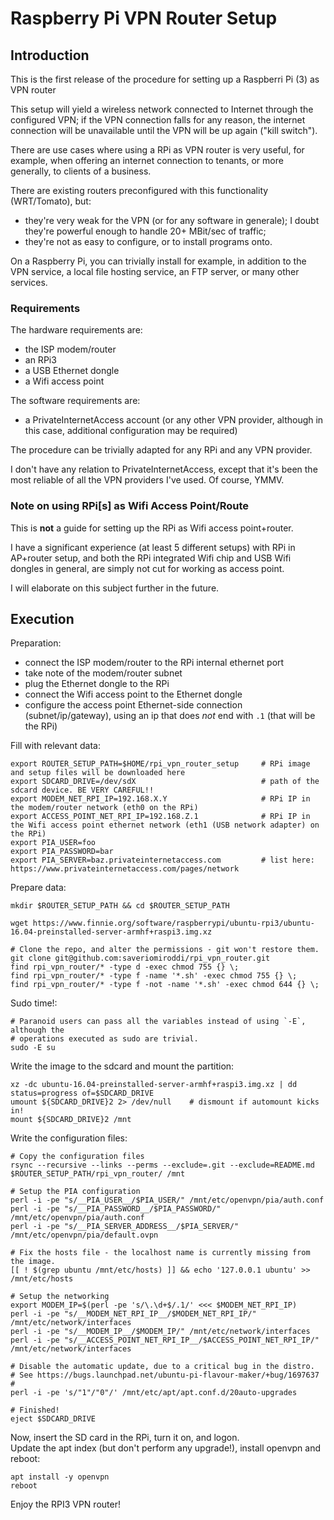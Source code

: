 # Raspberry Pi VPN Router Setup

## Introduction

This is the first release of the procedure for setting up a Raspberri Pi (3) as VPN router

This setup will yield a wireless network connected to Internet through the configured VPN; if the VPN connection falls for any reason, the internet connection will be unavailable until the VPN will be up again ("kill switch").

There are use cases where using a RPi as VPN router is very useful, for example, when offering an internet connection to tenants, or more generally, to clients of a business.

There are existing routers preconfigured with this functionality (WRT/Tomato), but:

- they're very weak for the VPN (or for any software in generale); I doubt they're powerful enough to handle 20+ MBit/sec of traffic;
- they're not as easy to configure, or to install programs onto.

On a Raspberry Pi, you can trivially install for example, in addition to the VPN service, a local file hosting service, an FTP server, or many other services.

### Requirements

The hardware requirements are:

- the ISP modem/router
- an RPi3
- a USB Ethernet dongle
- a Wifi access point

The software requirements are:

- a PrivateInternetAccess account (or any other VPN provider, although in this case, additional configuration may be required)

The procedure can be trivially adapted for any RPi and any VPN provider.

I don't have any relation to PrivateInternetAccess, except that it's been the most reliable of all the VPN providers I've used. Of course, YMMV.

### Note on using RPi[s] as Wifi Access Point/Route

This is **not** a guide for setting up the RPi as Wifi access point+router.

I have a significant experience (at least 5 different setups) with RPi in AP+router setup, and both the RPi integrated Wifi chip and USB Wifi dongles in general, are simply not cut for working as access point.

I will elaborate on this subject further in the future.

## Execution

Preparation:

- connect the ISP modem/router to the RPi internal ethernet port
- take note of the modem/router subnet
- plug the Ethernet dongle to the RPi
- connect the Wifi access point to the Ethernet dongle
- configure the access point Ethernet-side connection (subnet/ip/gateway), using an ip that does *not* end with `.1` (that will be the RPi)

Fill with relevant data:

    export ROUTER_SETUP_PATH=$HOME/rpi_vpn_router_setup     # RPi image and setup files will be downloaded here
    export SDCARD_DRIVE=/dev/sdX                            # path of the sdcard device. BE VERY CAREFUL!!
    export MODEM_NET_RPI_IP=192.168.X.Y                     # RPi IP in the modem/router network (eth0 on the RPi)
    export ACCESS_POINT_NET_RPI_IP=192.168.Z.1              # RPi IP in the Wifi access point ethernet network (eth1 (USB network adapter) on the RPi)
    export PIA_USER=foo
    export PIA_PASSWORD=bar
    export PIA_SERVER=baz.privateinternetaccess.com         # list here: https://www.privateinternetaccess.com/pages/network

Prepare data:

    mkdir $ROUTER_SETUP_PATH && cd $ROUTER_SETUP_PATH
    
    wget https://www.finnie.org/software/raspberrypi/ubuntu-rpi3/ubuntu-16.04-preinstalled-server-armhf+raspi3.img.xz
    
    # Clone the repo, and alter the permissions - git won't restore them.
    git clone git@github.com:saveriomiroddi/rpi_vpn_router.git
    find rpi_vpn_router/* -type d -exec chmod 755 {} \;
    find rpi_vpn_router/* -type f -name '*.sh' -exec chmod 755 {} \;
    find rpi_vpn_router/* -type f -not -name '*.sh' -exec chmod 644 {} \;

Sudo time!:

    # Paranoid users can pass all the variables instead of using `-E`, although the
    # operations executed as sudo are trivial.
    sudo -E su

Write the image to the sdcard and mount the partition:

    xz -dc ubuntu-16.04-preinstalled-server-armhf+raspi3.img.xz | dd status=progress of=$SDCARD_DRIVE
    umount ${SDCARD_DRIVE}2 2> /dev/null    # dismount if automount kicks in!
    mount ${SDCARD_DRIVE}2 /mnt

Write the configuration files:

    # Copy the configuration files
    rsync --recursive --links --perms --exclude=.git --exclude=README.md $ROUTER_SETUP_PATH/rpi_vpn_router/ /mnt
    
    # Setup the PIA configuration
    perl -i -pe "s/__PIA_USER__/$PIA_USER/" /mnt/etc/openvpn/pia/auth.conf
    perl -i -pe "s/__PIA_PASSWORD__/$PIA_PASSWORD/" /mnt/etc/openvpn/pia/auth.conf
    perl -i -pe "s/__PIA_SERVER_ADDRESS__/$PIA_SERVER/" /mnt/etc/openvpn/pia/default.ovpn
    
    # Fix the hosts file - the localhost name is currently missing from the image.
    [[ ! $(grep ubuntu /mnt/etc/hosts) ]] && echo '127.0.0.1 ubuntu' >> /mnt/etc/hosts
    
    # Setup the networking
    export MODEM_IP=$(perl -pe 's/\.\d+$/.1/' <<< $MODEM_NET_RPI_IP)
    perl -i -pe "s/__MODEM_NET_RPI_IP__/$MODEM_NET_RPI_IP/" /mnt/etc/network/interfaces
    perl -i -pe "s/__MODEM_IP__/$MODEM_IP/" /mnt/etc/network/interfaces
    perl -i -pe "s/__ACCESS_POINT_NET_RPI_IP__/$ACCESS_POINT_NET_RPI_IP/" /mnt/etc/network/interfaces
    
    # Disable the automatic update, due to a critical bug in the distro.
    # See https://bugs.launchpad.net/ubuntu-pi-flavour-maker/+bug/1697637
    #
    perl -i -pe 's/"1"/"0"/' /mnt/etc/apt/apt.conf.d/20auto-upgrades
    
    # Finished!
    eject $SDCARD_DRIVE

Now, insert the SD card in the RPi, turn it on, and logon.  
Update the apt index (but don't perform any upgrade!), install openvpn and reboot:

    apt install -y openvpn
    reboot

Enjoy the RPI3 VPN router!
